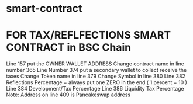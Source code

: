 # smart-contract

# FOR TAX/REFLFECTIONS SMART CONTRACT in BSC Chain

Line 157 put the OWNER WALLET ADDRESS
Change contract name in line number 365
Line Number 374 put a secondary wallet to collect receive the taxes
Change Token name in line 379
Change Symbol in line 380
Line 382 Reflections Percentage = always put one ZERO in the end ( 1 percent = 10 )
Line 384 Development/Tax Percentage
Line 386 Liquidity Tax Percentage
Note: Address on line 409 is Pancakeswap address
